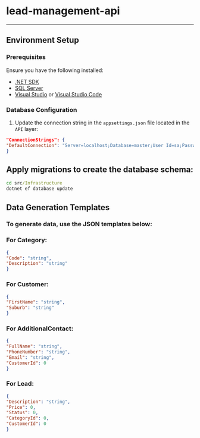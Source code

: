 # lead-management-api
---

## Environment Setup

### Prerequisites

Ensure you have the following installed:

- [.NET SDK](https://dotnet.microsoft.com/download)
- [SQL Server](https://www.microsoft.com/sql-server)
- [Visual Studio](https://visualstudio.microsoft.com/) or [Visual Studio Code](https://code.visualstudio.com/)

### Database Configuration

1. Update the connection string in the `appsettings.json` file located in the `API` layer:

```json
"ConnectionStrings": {
"DefaultConnection": "Server=localhost;Database=master;User Id=sa;Password=admin;TrustServerCertificate=True;"
}
```

## Apply migrations to create the database schema:
```cmd
cd src/Infrastructure
dotnet ef database update
```


## Data Generation Templates
### To generate data, use the JSON templates below:


### For Category:
```json
{
"Code": "string",
"Description": "string"
}
```

### For Customer:
```json
{
"FirstName": "string",
"Suburb": "string"
}
```

### For AdditionalContact:
```json
{
"FullName": "string",
"PhoneNumber": "string",
"Email": "string",
"CustomerId": 0
}
```

### For Lead:
```json
{
"Description": "string",
"Price": 0,
"Status": 0,
"CategoryId": 0,
"CustomerId": 0
}
```
